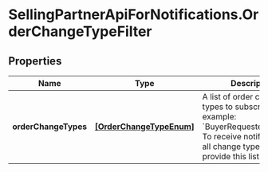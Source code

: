 # SellingPartnerApiForNotifications.OrderChangeTypeFilter

## Properties

Name | Type | Description | Notes
------------ | ------------- | ------------- | -------------
**orderChangeTypes** | [**[OrderChangeTypeEnum]**](OrderChangeTypeEnum.md) | A list of order change types to subscribe to (for example: &#x60;BuyerRequestedChange&#x60;). To receive notifications of all change types, do not provide this list. | [optional] 


